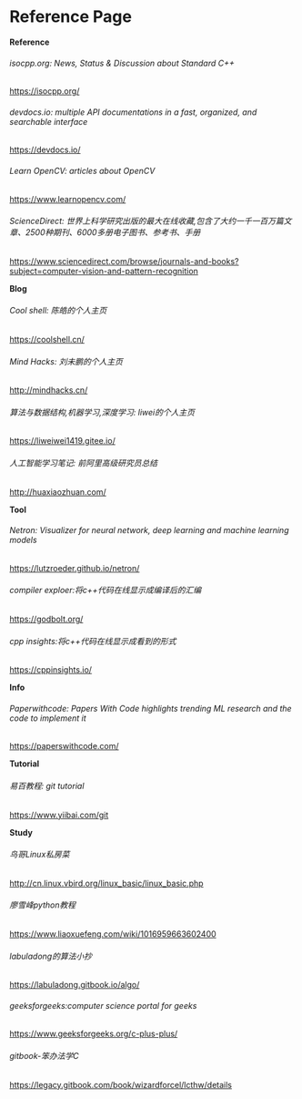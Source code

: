 # Reference Page

**Reference**
###### isocpp.org: News, Status & Discussion about Standard C++
<https://isocpp.org/>
###### devdocs.io: multiple API documentations in a fast, organized, and searchable interface
<https://devdocs.io/>
###### Learn OpenCV: articles about OpenCV
<https://www.learnopencv.com/>
###### ScienceDirect: 世界上科学研究出版的最大在线收藏,包含了大约一千一百万篇文章、2500种期刊、6000多册电子图书、参考书、手册
<https://www.sciencedirect.com/browse/journals-and-books?subject=computer-vision-and-pattern-recognition>

**Blog**
###### Cool shell: 陈皓的个人主页
<https://coolshell.cn/>
###### Mind Hacks: 刘未鹏的个人主页
<http://mindhacks.cn/>
###### 算法与数据结构,机器学习,深度学习: liwei的个人主页
<https://liweiwei1419.gitee.io/>
###### 人工智能学习笔记: 前阿里高级研究员总结
<http://huaxiaozhuan.com/>

**Tool**
###### Netron: Visualizer for neural network, deep learning and machine learning models
<https://lutzroeder.github.io/netron/>
###### compiler exploer:将c++代码在线显示成编译后的汇编
<https://godbolt.org/>
###### cpp insights:将c++代码在线显示成看到的形式
<https://cppinsights.io/>

**Info**
###### Paperwithcode: Papers With Code highlights trending ML research and the code to implement it
<https://paperswithcode.com/>

**Tutorial**
###### 易百教程: git tutorial
<https://www.yiibai.com/git>

**Study**
###### 鸟哥Linux私房菜
<http://cn.linux.vbird.org/linux_basic/linux_basic.php>
###### 廖雪峰python教程
<https://www.liaoxuefeng.com/wiki/1016959663602400>
###### labuladong的算法小抄
<https://labuladong.gitbook.io/algo/>
###### geeksforgeeks:computer science portal for geeks
<https://www.geeksforgeeks.org/c-plus-plus/>
###### gitbook-笨办法学C
<https://legacy.gitbook.com/book/wizardforcel/lcthw/details>
